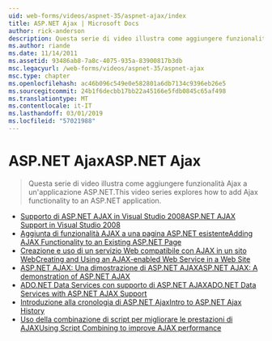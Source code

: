 ```yaml
---
uid: web-forms/videos/aspnet-35/aspnet-ajax/index
title: ASP.NET Ajax | Microsoft Docs
author: rick-anderson
description: Questa serie di video illustra come aggiungere funzionalità Ajax a un'applicazione ASP.NET.
ms.author: riande
ms.date: 11/14/2011
ms.assetid: 93486ab8-7a8c-4075-935a-83900817b3db
msc.legacyurl: /web-forms/videos/aspnet-35/aspnet-ajax
msc.type: chapter
ms.openlocfilehash: ac46b096c549e0e582801a6db7134c9396eb26e5
ms.sourcegitcommit: 24b1f6decbb17bb22a45166e5fdb0845c65af498
ms.translationtype: MT
ms.contentlocale: it-IT
ms.lasthandoff: 03/01/2019
ms.locfileid: "57021988"
---
```

<a name="aspnet-ajax"></a><span data-ttu-id="eb3ad-103">ASP.NET Ajax</span><span class="sxs-lookup"><span data-stu-id="eb3ad-103">ASP.NET Ajax</span></span>
====================
> <span data-ttu-id="eb3ad-104">Questa serie di video illustra come aggiungere funzionalità Ajax a un'applicazione ASP.NET.</span><span class="sxs-lookup"><span data-stu-id="eb3ad-104">This video series explores how to add Ajax functionality to an ASP.NET application.</span></span>


- [<span data-ttu-id="eb3ad-105">Supporto di ASP.NET AJAX in Visual Studio 2008</span><span class="sxs-lookup"><span data-stu-id="eb3ad-105">ASP.NET AJAX Support in Visual Studio 2008</span></span>](aspnet-ajax-support-in-visual-studio-2008.md)
- [<span data-ttu-id="eb3ad-106">Aggiunta di funzionalità AJAX a una pagina ASP.NET esistente</span><span class="sxs-lookup"><span data-stu-id="eb3ad-106">Adding AJAX Functionality to an Existing ASP.NET Page</span></span>](adding-ajax-functionality-to-an-existing-aspnet-page.md)
- [<span data-ttu-id="eb3ad-107">Creazione e uso di un servizio Web compatibile con AJAX in un sito Web</span><span class="sxs-lookup"><span data-stu-id="eb3ad-107">Creating and Using an AJAX-enabled Web Service in a Web Site</span></span>](creating-and-using-an-ajax-enabled-web-service-in-a-web-site.md)
- [<span data-ttu-id="eb3ad-108">ASP.NET AJAX: Una dimostrazione di ASP.NET AJAX</span><span class="sxs-lookup"><span data-stu-id="eb3ad-108">ASP.NET AJAX: A demonstration of ASP.NET AJAX</span></span>](aspnet-ajax-a-demonstration-of-aspnet-ajax.md)
- [<span data-ttu-id="eb3ad-109">ADO.NET Data Services con supporto di ASP.NET AJAX</span><span class="sxs-lookup"><span data-stu-id="eb3ad-109">ADO.NET Data Services with ASP.NET AJAX Support</span></span>](adonet-data-services-with-aspnet-ajax-support.md)
- [<span data-ttu-id="eb3ad-110">Introduzione alla cronologia di ASP.NET Ajax</span><span class="sxs-lookup"><span data-stu-id="eb3ad-110">Intro to ASP.NET Ajax History</span></span>](introduction-to-aspnet-ajax-history.md)
- [<span data-ttu-id="eb3ad-111">Uso della combinazione di script per migliorare le prestazioni di AJAX</span><span class="sxs-lookup"><span data-stu-id="eb3ad-111">Using Script Combining to improve AJAX performance</span></span>](using-script-combining-to-improve-ajax-performance.md)
